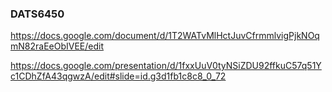 ### DATS6450

https://docs.google.com/document/d/1T2WATvMlHctJuvCfrmmlvigPjkNOqmN82raEeObIVEE/edit

https://docs.google.com/presentation/d/1fxxUuV0tyNSiZDU92ffkuC57q51Yc1CDhZfA43qgwzA/edit#slide=id.g3d1fb1c8c8_0_72
